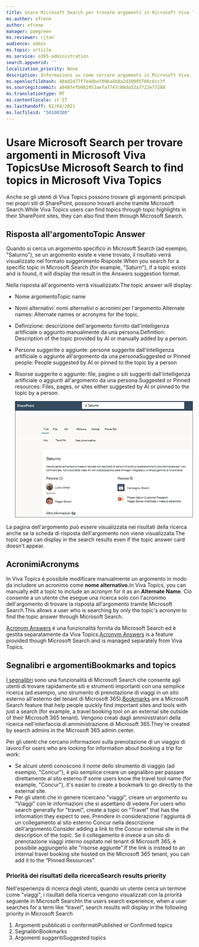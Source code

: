 ```yaml
---
title: Usare Microsoft Search per trovare argomenti in Microsoft Viva Topics
ms.author: efrene
author: efrene
manager: pamgreen
ms.reviewer: cjtan
audience: admin
ms.topic: article
ms.service: o365-administration
search.appverid: ''
localization_priority: None
description: Informazioni su come cercare argomenti in Microsoft Viva.
ms.openlocfilehash: 484d2477f7e4dbef096a4b8a2d30095708c6cc3f
ms.sourcegitcommit: a048fefb081953aefa7747c08da52a7722e77288
ms.translationtype: MT
ms.contentlocale: it-IT
ms.lasthandoff: 02/04/2021
ms.locfileid: "50108300"
---
```

# <a name="use-microsoft-search-to-find-topics-in-microsoft-viva-topics"></a><span data-ttu-id="f18a6-103">Usare Microsoft Search per trovare argomenti in Microsoft Viva Topics</span><span class="sxs-lookup"><span data-stu-id="f18a6-103">Use Microsoft Search to find topics in Microsoft Viva Topics</span></span>

<span data-ttu-id="f18a6-104">Anche se gli utenti di Viva Topics possono trovare gli argomenti principali nei propri siti di SharePoint, possono trovarli anche tramite Microsoft Search.</span><span class="sxs-lookup"><span data-stu-id="f18a6-104">While Viva Topics users can find topics through topic highlights in their SharePoint sites, they can also find them through Microsoft Search.</span></span> 

## <a name="topic-answer"></a><span data-ttu-id="f18a6-105">Risposta all'argomento</span><span class="sxs-lookup"><span data-stu-id="f18a6-105">Topic Answer</span></span>

<span data-ttu-id="f18a6-106">Quando si cerca un argomento specifico in Microsoft Search (ad esempio, "Saturno"), se un argomento esiste e viene trovato, il risultato verrà visualizzato nel formato suggerimento Risposte.</span><span class="sxs-lookup"><span data-stu-id="f18a6-106">When you search for a specific topic in Microsoft Search (for example, "Saturn"), if a topic exists and is found, it will display the result in the Answers suggestion format.</span></span>

<span data-ttu-id="f18a6-107">Nella risposta all'argomento verrà visualizzato:</span><span class="sxs-lookup"><span data-stu-id="f18a6-107">The topic answer will display:</span></span>
- <span data-ttu-id="f18a6-108">Nome argomento</span><span class="sxs-lookup"><span data-stu-id="f18a6-108">Topic name</span></span>
- <span data-ttu-id="f18a6-109">Nomi alternativi: nomi alternativi o acronimi per l'argomento.</span><span class="sxs-lookup"><span data-stu-id="f18a6-109">Alternate names: Alternate names or acronyms for the topic.</span></span>
- <span data-ttu-id="f18a6-110">Definizione: descrizione dell'argomento fornito dall'intelligenza artificiale o aggiunto manualmente da una persona.</span><span class="sxs-lookup"><span data-stu-id="f18a6-110">Definition: Description of the topic provided by AI or manually added by a person.</span></span>
- <span data-ttu-id="f18a6-111">Persone suggerite o aggiunte: persone suggerite dall'intelligenza artificiale o aggiunte all'argomento da una persona</span><span class="sxs-lookup"><span data-stu-id="f18a6-111">Suggested or Pinned people: People suggested by AI or pinned to the topic by a person</span></span>
- <span data-ttu-id="f18a6-112">Risorse suggerite o aggiunte: file, pagine o siti suggeriti dall'intelligenza artificiale o aggiunti all'argomento da una persona.</span><span class="sxs-lookup"><span data-stu-id="f18a6-112">Suggested or Pinned resources: Files, pages, or sites either suggested by AI or pinned to the topic by a person.</span></span> 

   ![Argomento nella ricerca](../media/knowledge-management/search-topic-answer.png) 

<span data-ttu-id="f18a6-114">La pagina dell'argomento può essere visualizzata nei risultati della ricerca anche se la scheda di risposta dell'argomento non viene visualizzata.</span><span class="sxs-lookup"><span data-stu-id="f18a6-114">The topic page can display in the search results even if the topic answer card doesn't appear.</span></span>


## <a name="acronyms"></a><span data-ttu-id="f18a6-115">Acronimi</span><span class="sxs-lookup"><span data-stu-id="f18a6-115">Acronyms</span></span>

<span data-ttu-id="f18a6-116">In Viva Topics è possibile modificare manualmente un argomento in modo da includere un acronimo come <b>nome alternativo.</b></span><span class="sxs-lookup"><span data-stu-id="f18a6-116">In Viva Topics, you can manually edit a topic to include an acronym for it as an <b>Alternate Name</b>.</span></span> <span data-ttu-id="f18a6-117">Ciò consente a un utente che esegue una ricerca solo con l'acronimo dell'argomento di trovare la risposta all'argomento tramite Microsoft Search.</span><span class="sxs-lookup"><span data-stu-id="f18a6-117">This allows a user who is searching by only the topic's acronym to find the topic answer through Microsoft Search.</span></span>

<span data-ttu-id="f18a6-118">[Acronym Answers](https://docs.microsoft.com/microsoftsearch/manage-acronyms) è una funzionalità fornita da Microsoft Search ed è gestita separatamente da Viva Topics.</span><span class="sxs-lookup"><span data-stu-id="f18a6-118">[Acronym Answers](https://docs.microsoft.com/microsoftsearch/manage-acronyms) is a feature provided though Microsoft Search and is managed separately from Viva Topics.</span></span>

## <a name="bookmarks-and-topics"></a><span data-ttu-id="f18a6-119">Segnalibri e argomenti</span><span class="sxs-lookup"><span data-stu-id="f18a6-119">Bookmarks and topics</span></span>

<span data-ttu-id="f18a6-120">[I segnalibri](https://docs.microsoft.com/microsoftsearch/manage-bookmarks) sono una funzionalità di Microsoft Search che consente agli utenti di trovare rapidamente siti e strumenti importanti con una semplice ricerca (ad esempio, uno strumento di prenotazione di viaggi in un sito esterno all'esterno del tenant di Microsoft 365).</span><span class="sxs-lookup"><span data-stu-id="f18a6-120">[Bookmarks](https://docs.microsoft.com/microsoftsearch/manage-bookmarks) are a Microsoft Search feature that help people quickly find important sites and tools with just a search (for example, a travel booking tool on an external site outside of their Microsoft 365 tenant).</span></span> <span data-ttu-id="f18a6-121">Vengono creati dagli amministratori della ricerca nell'interfaccia di amministrazione di Microsoft 365.</span><span class="sxs-lookup"><span data-stu-id="f18a6-121">They're created by search admins in the Microsoft 365 admin center.</span></span> 

<span data-ttu-id="f18a6-122">Per gli utenti che cercano informazioni sulla prenotazione di un viaggio di lavoro:</span><span class="sxs-lookup"><span data-stu-id="f18a6-122">For users who are looking for information about booking a trip for work:</span></span>

- <span data-ttu-id="f18a6-123">Se alcuni utenti conoscono il nome dello strumento di viaggio (ad esempio, "Concur"), è più semplice creare un segnalibro per passare direttamente al sito esterno.</span><span class="sxs-lookup"><span data-stu-id="f18a6-123">If some users know the travel tool name (for example, "Concur"), it's easier to create a bookmark to go directly to the external site.</span></span>
- <span data-ttu-id="f18a6-124">Per gli utenti che in genere ricercano "viaggi", creare un argomento su "Viaggi" con le informazioni che si aspettano di vedere.</span><span class="sxs-lookup"><span data-stu-id="f18a6-124">For users who search generally for "travel", create a topic on "Travel" that has the information they expect to see.</span></span> <span data-ttu-id="f18a6-125">Prendere in considerazione l'aggiunta di un collegamento al sito esterno Concur nella descrizione dell'argomento.</span><span class="sxs-lookup"><span data-stu-id="f18a6-125">Consider adding a link to the Concur external site in the description of the topic.</span></span> <span data-ttu-id="f18a6-126">Se il collegamento è invece a un sito di prenotazione viaggi interno ospitato nel tenant di Microsoft 365, è possibile aggiungerlo alle "risorse aggiunte".</span><span class="sxs-lookup"><span data-stu-id="f18a6-126">If the link is instead to an internal travel booking site hosted on the Microsoft 365 tenant, you can add it to the “Pinned Resources”.</span></span>
 
### <a name="search-results-priority"></a><span data-ttu-id="f18a6-127">Priorità dei risultati della ricerca</span><span class="sxs-lookup"><span data-stu-id="f18a6-127">Search results priority</span></span> 
 
<span data-ttu-id="f18a6-128">Nell'esperienza di ricerca degli utenti, quando un utente cerca un termine come "viaggi", i risultati della ricerca vengono visualizzati con la priorità seguente in Microsoft Search</span><span class="sxs-lookup"><span data-stu-id="f18a6-128">In the users search experience, when a user searches for a term like “travel”, search results will display in the following priority in Microsoft Search</span></span>
1. <span data-ttu-id="f18a6-129">Argomenti pubblicati o confermati</span><span class="sxs-lookup"><span data-stu-id="f18a6-129">Published or Confirmed topics</span></span> 
2. <span data-ttu-id="f18a6-130">Segnalibri</span><span class="sxs-lookup"><span data-stu-id="f18a6-130">Bookmarks</span></span>
3. <span data-ttu-id="f18a6-131">Argomenti suggeriti</span><span class="sxs-lookup"><span data-stu-id="f18a6-131">Suggested topics</span></span> 



